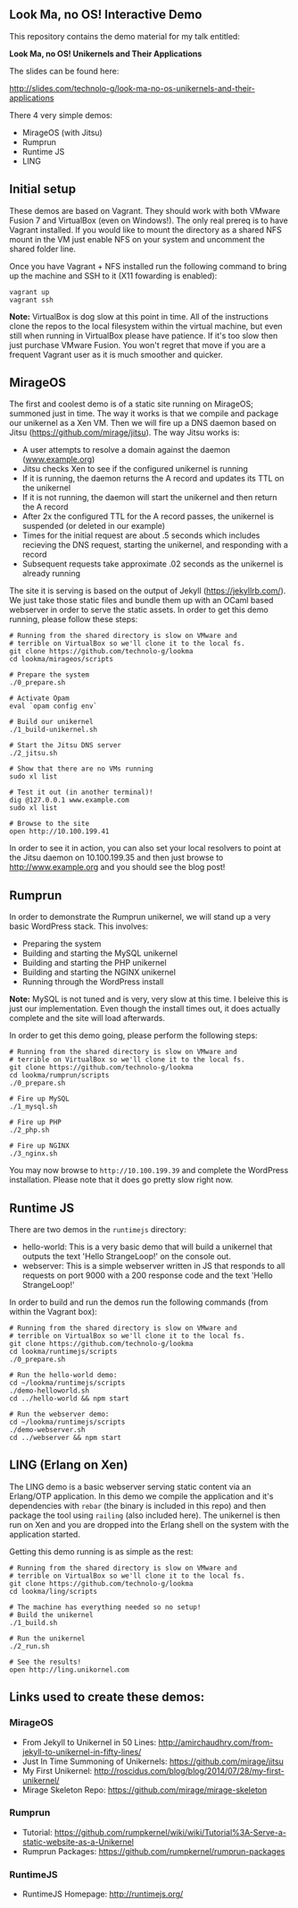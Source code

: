 ## Look Ma, no OS! Interactive Demo
This repository contains the demo material for my talk entitled:

**Look Ma, no OS! Unikernels and Their Applications**

The slides can be found here:

http://slides.com/technolo-g/look-ma-no-os-unikernels-and-their-applications

There 4 very simple demos:
- MirageOS (with Jitsu)
- Rumprun
- Runtime JS
- LING

## Initial setup
These demos are based on Vagrant. They should work with both VMware
Fusion 7 and VirtualBox (even on Windows!). The only real prereq is to
have Vagrant installed. If you would like to mount the directory as a
shared NFS mount in the VM just enable NFS on your system and uncomment
the shared folder line.

Once you have Vagrant + NFS installed run the following command to bring
up the machine and SSH to it (X11 fowarding is enabled):
```
vagrant up
vagrant ssh
```

**Note:** VirtualBox is dog slow at this point in time. All of the
instructions clone the repos to the local filesystem within the virtual
machine, but even still when running in VirtualBox please have patience.
If it's too slow then just purchase VMware Fusion. You won't regret that
move if you are a frequent Vagrant user as it is much smoother and
quicker.

## MirageOS
The first and coolest demo is of a static site running on MirageOS; summoned just in time.
The way it works is that we compile and package our unikernel as a Xen VM. Then we will
fire up a DNS daemon based on Jitsu (https://github.com/mirage/jitsu). The way Jitsu works is:
- A user attempts to resolve a domain against the daemon (www.example.org)
- Jitsu checks Xen to see if the configured unikernel is running
- If it is running, the daemon returns the A record and updates its TTL on the unikernel
- If it is not running, the daemon will start the unikernel and then return the A record
- After 2x the configured TTL for the A record passes, the unikernel is suspended (or deleted in our example)
- Times for the initial request are about .5 seconds which includes recieving the DNS request, starting the unikernel, and responding with a record
- Subsequent requests take approximate .02 seconds as the unikernel is already running

The site it is serving is based on the output of Jekyll (https://jekyllrb.com/). We just take those static files
and bundle them up with an OCaml based webserver in order to serve the static assets. In order to get this demo running,
please follow these steps:

```
# Running from the shared directory is slow on VMware and
# terrible on VirtualBox so we'll clone it to the local fs.
git clone https://github.com/technolo-g/lookma
cd lookma/mirageos/scripts

# Prepare the system
./0_prepare.sh

# Activate Opam
eval `opam config env`

# Build our unikernel
./1_build-unikernel.sh

# Start the Jitsu DNS server
./2_jitsu.sh

# Show that there are no VMs running
sudo xl list

# Test it out (in another terminal)!
dig @127.0.0.1 www.example.com
sudo xl list

# Browse to the site
open http://10.100.199.41
```

In order to see it in action, you can also set your local resolvers to point at the Jitsu daemon
on 10.100.199.35 and then just browse to http://www.example.org and you should see the blog post!

## Rumprun
In order to demonstrate the Rumprun unikernel, we will stand up a very basic WordPress stack. This involves:
- Preparing the system
- Building and starting the MySQL unikernel
- Building and starting the PHP unikernel
- Building and starting the NGINX unikernel
- Running through the WordPress install

**Note:** MySQL is not tuned and is very, very slow at this
time. I beleive this is just our implementation. Even though the install
times out, it does actually complete and the site will load afterwards.

In order to get this demo going, please perform the following steps:
```
# Running from the shared directory is slow on VMware and
# terrible on VirtualBox so we'll clone it to the local fs.
git clone https://github.com/technolo-g/lookma
cd lookma/rumprun/scripts
./0_prepare.sh

# Fire up MySQL
./1_mysql.sh

# Fire up PHP
./2_php.sh

# Fire up NGINX
./3_nginx.sh
```

You may now browse to `http://10.100.199.39` and complete the WordPress installation. Please note that it does go pretty slow right now.

## Runtime JS
There are two demos in the `runtimejs` directory:
- hello-world: This is a very basic demo that will build a unikernel that outputs the text 'Hello StrangeLoop!' on the console out.
- webserver: This is a simple webserver written in JS that responds to all requests on port 9000 with a 200 response code and the text 'Hello StrangeLoop!'

In order to build and run the demos run the following commands (from within the Vagrant box):
```
# Running from the shared directory is slow on VMware and
# terrible on VirtualBox so we'll clone it to the local fs.
git clone https://github.com/technolo-g/lookma
cd lookma/runtimejs/scripts
./0_prepare.sh

# Run the hello-world demo:
cd ~/lookma/runtimejs/scripts
./demo-helloworld.sh
cd ../hello-world && npm start

# Run the webserver demo:
cd ~/lookma/runtimejs/scripts
./demo-webserver.sh
cd ../webserver && npm start
```

## LING (Erlang on Xen)

The LING demo is a basic webserver serving static content via an
Erlang/OTP application. In this demo we compile the application and
it's dependencies with `rebar` (the binary is included in this repo) and
then package the tool using `railing` (also included here). The
unikernel is then run on Xen and you are dropped into the Erlang shell
on the system with the application started.

Getting this demo running is as simple as the rest:
```
# Running from the shared directory is slow on VMware and
# terrible on VirtualBox so we'll clone it to the local fs.
git clone https://github.com/technolo-g/lookma
cd lookma/ling/scripts

# The machine has everything needed so no setup!
# Build the unikernel
./1_build.sh

# Run the unikernel
./2_run.sh

# See the results!
open http://ling.unikornel.com
```

## Links used to create these demos:
### MirageOS
- From Jekyll to Unikernel in 50 Lines: http://amirchaudhry.com/from-jekyll-to-unikernel-in-fifty-lines/
- Just In Time Summoning of Unikernels: https://github.com/mirage/jitsu
- My First Unikernel: http://roscidus.com/blog/blog/2014/07/28/my-first-unikernel/
- Mirage Skeleton Repo: https://github.com/mirage/mirage-skeleton

### Rumprun
- Tutorial: https://github.com/rumpkernel/wiki/wiki/Tutorial%3A-Serve-a-static-website-as-a-Unikernel
- Rumprun Packages: https://github.com/rumpkernel/rumprun-packages

### RuntimeJS
- RuntimeJS Homepage: http://runtimejs.org/

